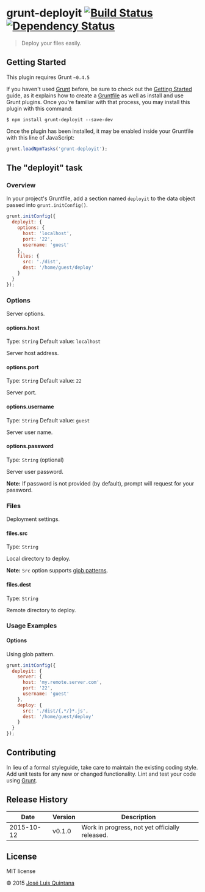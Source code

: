 # grunt-deployit [![Build Status](https://travis-ci.org/quintana-dev/grunt-deployit.svg)](https://travis-ci.org/quintana-dev/grunt-deployit) [![Dependency Status](https://david-dm.org/quintana-dev/grunt-deployit.svg)](https://david-dm.org/quintana-dev/grunt-deployit)

> Deploy your files easily.

## Getting Started
This plugin requires Grunt `~0.4.5`

If you haven't used [Grunt](http://gruntjs.com/) before, be sure to check out the [Getting Started](http://gruntjs.com/getting-started) guide, as it explains how to create a [Gruntfile](http://gruntjs.com/sample-gruntfile) as well as install and use Grunt plugins. Once you're familiar with that process, you may install this plugin with this command:

```shell
$ npm install grunt-deployit --save-dev
```

Once the plugin has been installed, it may be enabled inside your Gruntfile with this line of JavaScript:

```js
grunt.loadNpmTasks('grunt-deployit');
```

## The "deployit" task

### Overview
In your project's Gruntfile, add a section named `deployit` to the data object passed into `grunt.initConfig()`.

```js
grunt.initConfig({
  deployit: {
    options: {
      host: 'localhost',
      port: '22',
      username: 'guest'
    },
    files: {
      src: './dist',
      dest: '/home/guest/deploy'
    }
  }
});
```

### Options
Server options.

#### options.host
Type: `String`
Default value: `localhost`

Server host address.

#### options.port
Type: `String`
Default value: `22`

Server port.

#### options.username
Type: `String`
Default value: `guest`

Server user name.

#### options.password
Type: `String` (optional)

Server user password.

**Note:** If password is not provided (by default), prompt will request for your password.

### Files
Deployment settings.

#### files.src
Type: `String`

Local directory to deploy.

**Note:** `Src` option supports [glob patterns](https://github.com/isaacs/node-glob).

#### files.dest
Type: `String`

Remote directory to deploy.

### Usage Examples

#### Options
Using glob pattern.

```js
grunt.initConfig({
  deployit: {
    server: {
      host: 'my.remote.server.com',
      port: '22',
      username: 'guest'
    },
    deploy: {
      src: './dist/{,*/}*.js',
      dest: '/home/guest/deploy'
    }
  }
});
```

## Contributing
In lieu of a formal styleguide, take care to maintain the existing coding style. Add unit tests for any new or changed functionality. Lint and test your code using [Grunt](http://gruntjs.com/).

## Release History
Date | Version | Description
--- | --- | ---
2015-10-12 | v0.1.0 | Work in progress, not yet officially released.

## License
MIT license

© 2015 [José Luis Quintana](http://quintana.io)
